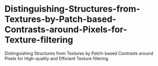 # Distinguishing-Structures-from-Textures-by-Patch-based-Contrasts-around-Pixels-for-Texture-filtering
Distinguishing Structures from Textures by Patch-based Contrasts around Pixels for High-quality and Efficient Texture filtering
